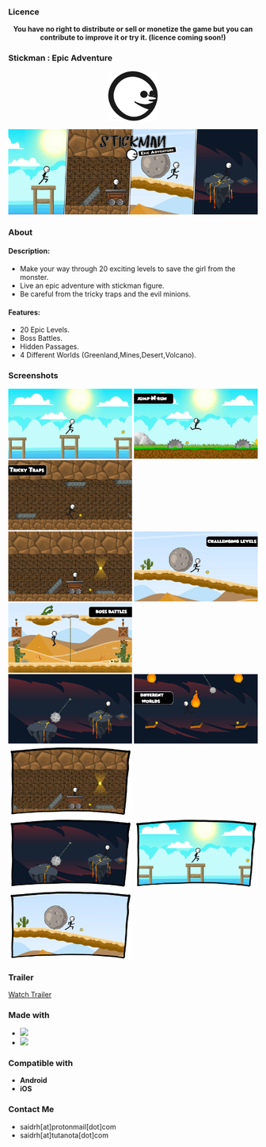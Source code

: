 ### Licence

<p align="center">
<strong>  You have no right to distribute or sell or monetize the game but you can contribute to improve it or try it. (licence coming soon!)  </strong>
</p>

### Stickman : Epic Adventure 

<p align="center">
<img src="https://github.com/SaidRH/StickmanEpicAdventure/blob/main/Demo/GameIcon.png" width="100"> 
</p>

<p align="center">
  <img src="https://github.com/SaidRH/StickmanEpicAdventure/blob/main/Demo/GameCover.png">    
</p>
  
### About 

<strong><h4> Description:</h4></strong>
<ul>

<li>Make your way through 20 exciting levels to save the girl from the monster.   </li>
<li>Live an epic adventure with stickman figure.  </li>
<li>Be careful from the tricky traps and the evil minions.</li>
</ul>
<strong><h4>Features:</h4></strong>
  
<ul>
  <li>20 Epic Levels.</li>
  <li>Boss Battles.</li>
  <li>Hidden Passages.</li>
  <li>4 Different Worlds (Greenland,Mines,Desert,Volcano).</li>
</ul>
  
### Screenshots 

<img src="https://github.com/SaidRH/StickmanEpicAdventure/blob/main/Demo/ScreenShot1.png" width="250">  <img src="https://github.com/SaidRH/StickmanEpicAdventure/blob/main/Demo/ScreenShot2.png" width="250"> <img src="https://github.com/SaidRH/StickmanEpicAdventure/blob/main/Demo/ScreenShot3.png" width="250">   
<img src="https://github.com/SaidRH/StickmanEpicAdventure/blob/main/Demo/ScreenShot4.png" width="250"> <img src="https://github.com/SaidRH/StickmanEpicAdventure/blob/main/Demo/ScreenShot5.png" width="250"> <img src="https://github.com/SaidRH/StickmanEpicAdventure/blob/main/Demo/ScreenShot6.png" width="250">    
<img src="https://github.com/SaidRH/StickmanEpicAdventure/blob/main/Demo/ScreenShot7.png" width="250">  <img src="https://github.com/SaidRH/StickmanEpicAdventure/blob/main/Demo/ScreenShot8.png" width="250"> <img src="https://github.com/SaidRH/StickmanEpicAdventure/blob/main/Demo/Demo1.png" width="250">   
<img src="https://github.com/SaidRH/StickmanEpicAdventure/blob/main/Demo/Demo2.png" width="250">  <img src="https://github.com/SaidRH/StickmanEpicAdventure/blob/main/Demo/Demo3.png" width="250">   <img src="https://github.com/SaidRH/StickmanEpicAdventure/blob/main/Demo/Demo4.png" width="250">
### Trailer 
 
[Watch Trailer](https://www.dailymotion.com/video/x7y7ca0)

### Made with 

<ul>  
   <li><img src="https://img.shields.io/badge/unity%20-%23000000.svg?&style=for-the-badge&logo=unity&logoColor=white"/></li>
   <li><img src="https://img.shields.io/badge/c%23%20-%23239120.svg?&style=for-the-badge&logo=c-sharp&logoColor=white"/></li>
</ul>

### Compatible with 

<ul>
  <li><strong>Android</strong></li>
  <li><strong>iOS</strong></li>
</ul>

### Contact Me 

<ul>
  <li>saidrh[at]protonmail[dot]com</li>
  <li>saidrh[at]tutanota[dot]com</li>
</ul>

